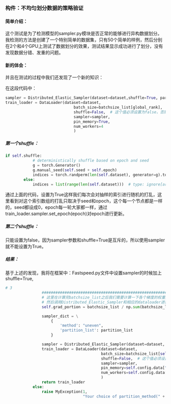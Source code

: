### 构件：不均匀划分数据的策略验证

#### 简单介绍：

这个测试是为了检测模型的sampler.py模块是否正常的能够进行异构数据划分。我检测的方法是创建了一个特别简单的数据集，只有50个简单的样例，然后分别在2个和4个GPU上测试了数据划分的效果，测试结果显示成功进行了划分，没有发现数据分错、发重的问题。





#### 新的体会：

并且在测试的过程中我们还发现了一个新的知识：

在这段代码中：

```python
sampler = Distributed_Elastic_Sampler(dataset=dataset,shuffle=True, partition_strategy=sampler_dict)
train_loader = DataLoader(dataset=dataset,
                              batch_size=batchsize_list[global_rank],
                              shuffle=False,  # 这个值必须设置为false，否则会导致多个节点可能都抽到同一个样例的结果
                              sampler=sampler,
                              pin_memory=True,
                              num_workers=4
                              )
```







##### 第一个shuffle：

```python
if self.shuffle:
            # deterministically shuffle based on epoch and seed
            g = torch.Generator()
            g.manual_seed(self.seed + self.epoch)
            indices = torch.randperm(len(self.dataset), generator=g).tolist()  # type: ignore[arg-type]
        else:
            indices = list(range(len(self.dataset)))  # type: ignore[arg-type]
```

通过上面的代码，设置为True这样我们每次会对抽样的索引进行随机的打乱，这里看到对这个索引数组的打乱只取决于seed和opoch，这个每一个节点都是一样的，seed都设成0，epoch每一轮大家都一样，通过train_loader.sampler.set_epoch(epoch)对epoch进行更新。

##### 第二个shuffle：

只能设置为false，因为sampler参数和shuffle=True是互斥的，所以使用sampler就不能设置为True。

##### 结果：

基于上述的发现，我将在框架中：Fastspeed.py文件中设置sampler的时候加上shuffle=True,

```python
# 3
                ########################################################################################################
                # 这里在计算完batchsize_list之后我们需要计算一下各个梯度的权重比例
                # 然后调用Distributed_Elastic_Sampler和相应的dataloader进行数据的划分
                self.grad_portion = batchsize_list / np.sum(batchsize_list)

                sampler_dict = \
                    {
                        'method': "uneven",
                        'partition_list': partition_list
                    }

                sampler = Distributed_Elastic_Sampler(dataset=dataset, shuffle=True,partition_strategy=sampler_dict)
                train_loader = DataLoader(dataset=dataset,
                                          batch_size=batchsize_list[self.dist_args.global_rank],
                                          shuffle=False,  # 这个值必须设置为false
                                          sampler=sampler,
                                          pin_memory=self.config.data["train_loader_pin_memory"],
                                          num_workers=self.config.data["train_loader_num_workers"]
                                          )
                return train_loader
            else:
                raise MyException(1,
                                  "Your choice of partition_method(" + partition_type + ") is wrong [neither manual or autobalanced!")
```

